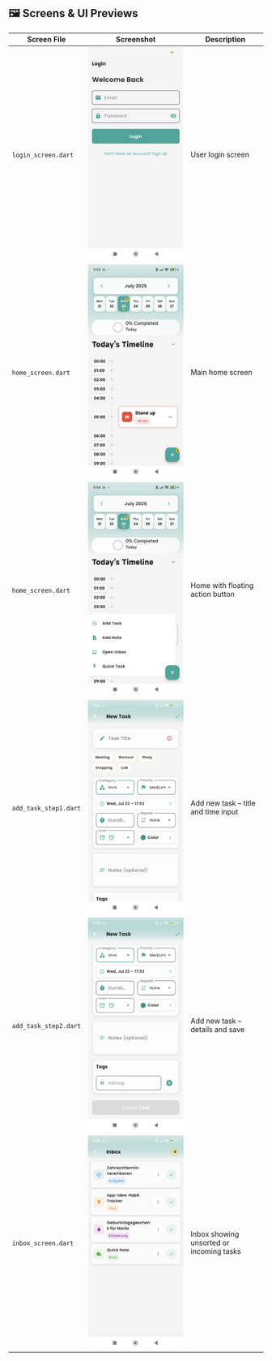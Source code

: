 ## 🖼️ Screens & UI Previews

| Screen File                 | Screenshot                                | Description                              |
|----------------------------|-------------------------------------------|------------------------------------------|
| `login_screen.dart`        | ![Login](screenshots/flutter_01.png)      | User login screen                        |
| `home_screen.dart`         | ![Home](screenshots/flutter_02.png)       | Main home screen                         |
| `home_screen.dart`         | ![Home FAB](screenshots/flutter_03.png)   | Home with floating action button         |
| `add_task_step1.dart`      | ![Add Step 1](screenshots/flutter_04.png) | Add new task – title and time input      |
| `add_task_step2.dart`      | ![Add Step 2](screenshots/flutter_05.png) | Add new task – details and save          |
| `inbox_screen.dart`        | ![Inbox](screenshots/flutter_06.png)      | Inbox showing unsorted or incoming tasks |
